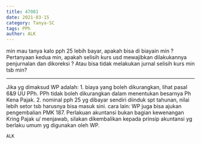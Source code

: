 ```yaml
---
title: 47081
date: 2021-03-15
category: Tanya-SC
tags: PPh
author: ALK
---
```


min mau tanya kalo pph 25 lebih bayar, apakah bisa di biayain min ? Pertanyaan kedua min, apakah selisih kurs usd mewajibkan dilakukannya penjurnalan dan dikoreksi ? Atau bisa tidak melakukan jurnal selisih kurs min tsb min?

---

Jika yg dimaksud WP adalah: 1. biaya yang boleh dikurangkan, lihat pasal 6&9 UU PPh. PPh tidak boleh dikurangkan dalam menentukan besarnya Ph Kena Pajak. 2. nominal pph 25 yg dibayar sendiri diinduk spt tahunan, nilai lebih setor tsb harusnya bisa masuk sini. cara lain: WP juga bisa ajukan pengembalian PMK 187. Perlakuan akuntansi bukan bagian kewenangan Kring Pajak u/ menjawab, silakan dikembalikan kepada prinsip akuntansi yg berlaku umum yg digunakan oleh WP.

`ALK`
